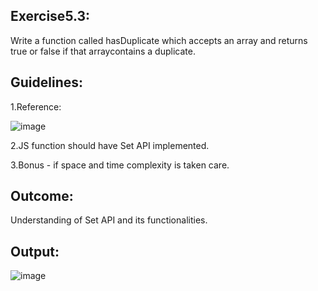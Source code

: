 <h2>Exercise5.3:</h2>

Write a function called hasDuplicate which accepts an array and returns true or false if that arraycontains a duplicate.

<h2>Guidelines:</h2>

1.Reference:

![image](https://user-images.githubusercontent.com/46132450/219291864-b45712df-75f6-416f-897b-3f9742f1739c.png)

2.JS function should have Set API implemented.

3.Bonus - if space and time complexity is taken care.

<h2>Outcome:</h2>

Understanding of Set API and its functionalities.

<h2>Output:</h2>

![image](https://user-images.githubusercontent.com/46132450/219599226-8b5af236-54fd-4d2f-9dff-65436f61d641.png)

